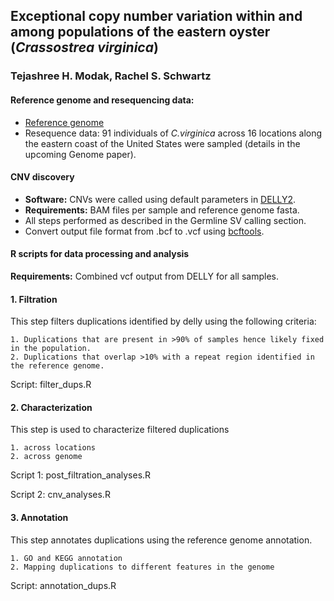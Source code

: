 ## Exceptional copy number variation within and among populations of the eastern oyster (*Crassostrea virginica*) 
### Tejashree H. Modak, Rachel S. Schwartz

#### Reference genome and resequencing data:
- [Reference genome](https://www.ncbi.nlm.nih.gov/genome/398)
- Resequence data: 91 individuals of *C.virginica* across 16 locations along the eastern coast of the United States were sampled (details in the upcoming Genome paper).
#### CNV discovery
- **Software:** CNVs were called using default parameters in [DELLY2](https://github.com/dellytools/delly).
- **Requirements:** BAM files per sample and reference genome fasta. 
- All steps performed as described in the Germline SV calling section.
- Convert output file format from .bcf to .vcf using [bcftools](http://samtools.github.io/bcftools/bcftools.html#view). 

#### R scripts for data processing and analysis 
**Requirements:** Combined vcf output from DELLY for all samples. 

#### 1. Filtration

This step filters duplications identified by delly using the following criteria:

    1. Duplications that are present in >90% of samples hence likely fixed in the population.   
    2. Duplications that overlap >10% with a repeat region identified in the reference genome. 

Script: filter_dups.R

#### 2. Characterization

This step is used to characterize filtered duplications 

    1. across locations
    2. across genome

Script 1: post_filtration_analyses.R 

Script 2: cnv_analyses.R

#### 3. Annotation

This step annotates duplications using the reference genome annotation.

    1. GO and KEGG annotation
    2. Mapping duplications to different features in the genome

Script: annotation_dups.R
